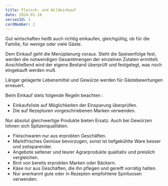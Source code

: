 ```yaml
---
title: Fleisch- und Wildeinkauf
date: 2024-01-18
seriesId: 1
cardNumber: 2
---
```


Gut wirtschaften heißt auch richtig einkaufen, gleichgültig, ob für die Familie, für wenige oder viele Gäste.

Dem Einkauf geht die Menüplanung voraus. Steht die Speisenfolge fest, werden die notwendigen Gesamtmengen der einzelnen Zutaten ermittelt. Anschließend wird der eigene Bestand überprüft und festgelegt, was noch eingekauft werden muß.

Länger gelagerte Lebensmittel und Gewürze werden für Gästebewirtungen erneuert.

Beim Einkauf stets folgende Regeln beachten :

- Einkaufsliste auf Möglichkeiten der Einsparung überprüfen.
- Die auf Rezepturen vorgeschriebenen Marken verwenden.

Nur absolut gleichwertige Produkte bieten Ersatz. Auch bei Gewürzen lohnen sich Spitzenqualitäten.

- Fleischwaren nur aus erprobten Geschäften.
- Marktfrisches Gemüse bevorzugen, sonst ist tiefgekühlte Ware besser und zeitsparender.
- Angebote seltener und teurer Agrarprodukte qualitativ und preislich vergleichen.
- Brot von bereits erprobten Marken oder Bäckern.
- Käse nur aus Geschäften, die ihn pflegen und gereift vorrätig halten.
- Nur anerkannt gute oder in Rezepten empfohlene Spirituosen verwenden.
